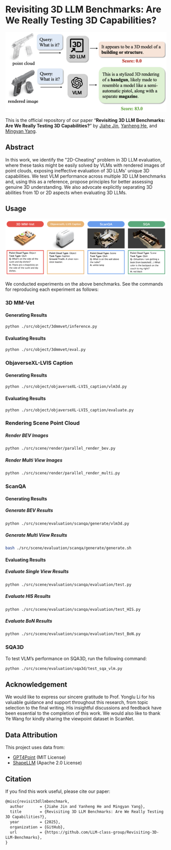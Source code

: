 # Revisiting 3D LLM Benchmarks: Are We Really Testing 3D Capabilities?

<p align="center"><img width="540" src="docs/2d cheating.png"></p>

This is the official repository of our paper “**Revisiting 3D LLM Benchmarks: Are We Really Testing 3D Capabilities?**” by [Jiahe Jin](https://github.com/zizi0123), [Yanheng He](https://github.com/henryhe0123), and [Mingyan Yang](https://github.com/fircube).

## Abstract
In this work, we identify the "2D-Cheating" problem in 3D LLM evaluation, where these tasks might be easily solved by VLMs with rendered images of point clouds, exposing ineffective evaluation of 3D LLMs' unique 3D capabilities. We test VLM performance across multiple 3D LLM benchmarks and, using this as a reference, propose principles for better assessing genuine 3D understanding. We also advocate explicitly separating 3D abilities from 1D or 2D aspects when evaluating 3D LLMs.

## Usage

<p align="center"><img width="540" src="docs/benchmark overview.png"></p>

We conducted experiments on the above benchmarks. See the commands for reproducing each experiment as follows:

### 3D MM-Vet

#### **Generating Results**

```bash
python ./src/object/3dmmvet/inference.py
```

#### **Evaluating Results**

```bash
python ./src/object/3dmmvet/eval.py
```

### ObjaverseXL-LVIS Caption

#### **Generating Results**

```bash
python ./src/object/objaverseXL-LVIS_caption/vlm3d.py
```

#### **Evaluating Results**

```bash
python ./src/object/objaverseXL-LVIS_caption/evaluate.py
```

### **Rendering Scene Point Cloud**

##### Render BEV Images
```bash
python ./src/scene/render/parallel_render_bev.py
```

##### Render Multi View Images
```bash
python ./src/scene/render/parallel_render_multi.py
```

### ScanQA


#### **Generating Results**

##### Generate BEV Results

```bash
python ./src/scene/evaluation/scanqa/generate/vlm3d.py
```

##### Generate Multi View Results

```bash
bash ./src/scene/evaluation/scanqa/generate/generate.sh
```

#### **Evaluating Results**

##### Evaluate Single View Results
```bash
python ./src/scene/evaluation/scanqa/evaluation/test.py
```

##### Evaluate HIS Results 
```bash
python ./src/scene/evaluation/scanqa/evaluation/test_HIS.py
```

##### Evaluate BoN Results
```bash
python ./src/scene/evaluation/scanqa/evaluation/test_BoN.py
```

### SQA3D

To test VLM’s performance on SQA3D, run the following command:

```bash
python ./src/scene/evaluation/sqa3d/test_sqa_vlm.py
```

## Acknowledgement
We would like to express our sincere gratitude to Prof. Yonglu Li for his valuable guidance and support throughout this research, from topic selection to the final writing. His insightful discussions and feedback have been essential to the completion of this work. We would also like to thank Ye Wang for kindly sharing the viewpoint dataset in ScanNet.

## Data Attribution
This project uses data from:
- [GPT4Point](https://github.com/Pointcept/GPT4Point) (MIT License)
- [ShapeLLM](https://github.com/qizekun/ShapeLLM) (Apache 2.0 License)

## Citation
If you find this work useful, please cite our paper:

```
@misc{revisit3dllmbenchmark,
  author       = {Jiahe Jin and Yanheng He and Mingyan Yang},
  title        = {Revisiting 3D LLM Benchmarks: Are We Really Testing 3D Capabilities?},
  year         = {2025},
  organization = {GitHub},
  url          = {https://github.com/LLM-class-group/Revisiting-3D-LLM-Benchmarks},
}
```


